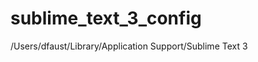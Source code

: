 sublime_text_3_config
=====================

/Users/dfaust/Library/Application Support/Sublime Text 3

